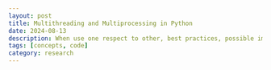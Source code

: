 ```yaml
---
layout: post
title: Multithreading and Multiprocessing in Python
date: 2024-08-13
description: When use one respect to other, best practices, possible implementations
tags: [concepts, code]
category: research
---
```

